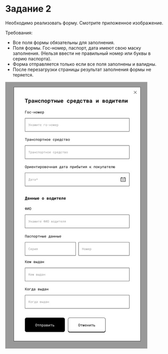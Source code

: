 # Задание 2

Необходимо реализовать форму.
Смотрите приложенное изображение.

Требования:

- Все поля формы обязательны для заполнения.
- Поля формы. Гос-номер, паспорт, дата имеют свою маску заполнения. (Нельзя ввести не правильный номер или буквы в серию паспорта).
- Форма отправляется только если все поля заполнены и валидны.
- После перезагрузки страницы результат заполнения формы не теряется.

![Демонстрация](/IV/task2/img/%D0%9C%D0%B0%D0%BA%D0%B5%D1%82.jfif)
